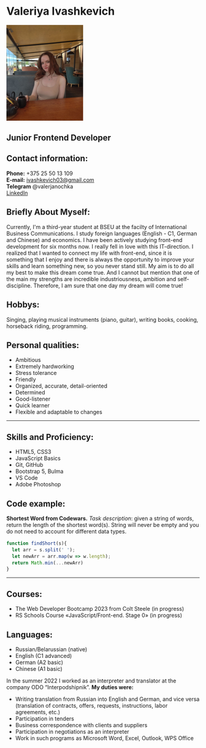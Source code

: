 # Valeriya Ivashkevich
<kbd>
<img src="my%20photo.jpg" width = 200px  border-radius = 50%/>
</kbd>

## Junior Frontend Developer

## Contact information: 

**Phone:** +375 25 50 13 109\
**E-mail:** ivashkevich03@gmail.com\
**Telegram** @valerjanochka\
[LinkedIn](https://www.linkedin.com/in/%D0%B2%D0%B0%D0%BB%D0%B5%D1%80%D0%B8%D1%8F-%D0%B8%D0%B2%D0%B0%D1%88%D0%BA%D0%B5%D0%B2%D0%B8%D1%87-a19124256/)

## Briefly About Myself:
Currently, I'm a third-year student at BSEU at the facilty of International Business Communications. I study foreign languages (English - С1, German and Chinese) and economics. I have been actively studying front-end development for six months now. I really fell in love with this IT-direction. I realized that I wanted to connect my life with front-end, since it is something that I enjoy and there is always the opportunity to improve your skills and learn something new, so you never stand still. My aim is to do all my best to make this dream come true. And I cannot but mention that one of the main my strengths are incredible industriousness, ambition and self-discipline. Therefore, I am sure that one day my dream will come true!


## Hobbys: 
Singing, playing musical instruments (piano, guitar), writing books, cooking, horseback riding, programming.

## Personal qualities: 
-	Ambitious
-	Extremely hardworking
-	Stress tolerance
-	Friendly
-	Organized, accurate, detail-oriented
-	Determined
-	Good-listener
-	Quick learner
-	Flexible and adaptable to changes
***
## Skills and Proficiency:
- HTML5, CSS3
- JavaScript Basics
- Git, GitHub
- Bootstrap 5, Bulma
- VS Code
- Adobe Photoshop

## Code example:
**Shortest Word from Codewars.** *Task description*: given a string of words, return the length of the shortest word(s). String will never be empty and you do not need to account for different data types.
```javascript
function findShort(s){
  let arr = s.split(' ');
  let newArr = arr.map(w => w.length);
  return Math.min(...newArr)
}
```
***
## Courses:
- The Web Developer Bootcamp 2023 from Colt Steele (in progress)
- RS Schools Course «JavaScript/Front-end. Stage 0» (in progress)

## Languages:
- Russian/Belarussian (native)
- English (C1 advanced)
- German (A2 basic)
- Chinese (A1 basic)

In the summer 2022 I worked as an interpreter and translator at the company ODO “Interpodshipnik”. **My duties were:**
- Writing translation from Russian into English and German, and vice versa (translation of contracts, offers, requests, instructions, labor agreements, etc.)
-	Participation in tenders
-	Business correspondence with clients and suppliers
-	Participation in negotiations as an interpreter
-	Work in such programs as Microsoft Word, Excel, Outlook, WPS Office
